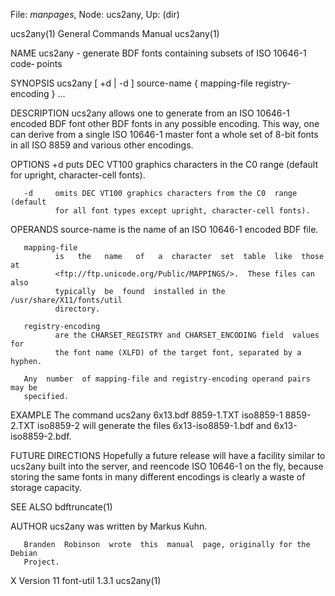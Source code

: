 File: *manpages*,  Node: ucs2any,  Up: (dir)

ucs2any(1)                  General Commands Manual                 ucs2any(1)



NAME
       ucs2any  -  generate  BDF fonts containing subsets of ISO 10646-1 code‐
       points

SYNOPSIS
       ucs2any [ +d | -d ] source-name { mapping-file registry-encoding } ...

DESCRIPTION
       ucs2any allows one to generate from an ISO  10646-1  encoded  BDF  font
       other  BDF  fonts  in  any possible encoding.  This way, one can derive
       from a single ISO 10646-1 master font a whole set of 8-bit fonts in all
       ISO 8859 and various other encodings.

OPTIONS
       +d     puts  DEC VT100 graphics characters in the C0 range (default for
              upright, character-cell fonts).

       -d     omits DEC VT100 graphics characters from the C0  range  (default
              for all font types except upright, character-cell fonts).

OPERANDS
       source-name
              is the name of an ISO 10646-1 encoded BDF file.

       mapping-file
              is   the   name   of   a  character  set  table  like  those  at
              <ftp://ftp.unicode.org/Public/MAPPINGS/>.  These files can  also
              typically  be  found  installed in the /usr/share/X11/fonts/util
              directory.

       registry-encoding
              are the CHARSET_REGISTRY and CHARSET_ENCODING field  values  for
              the font name (XLFD) of the target font, separated by a hyphen.

       Any  number  of mapping-file and registry-encoding operand pairs may be
       specified.

EXAMPLE
       The command
              ucs2any 6x13.bdf 8859-1.TXT iso8859-1 8859-2.TXT iso8859-2
       will generate the files 6x13-iso8859-1.bdf and 6x13-iso8859-2.bdf.

FUTURE DIRECTIONS
       Hopefully a future release will have  a  facility  similar  to  ucs2any
       built  into  the  server,  and reencode ISO 10646-1 on the fly, because
       storing the same fonts in many different encodings is clearly  a  waste
       of storage capacity.

SEE ALSO
       bdftruncate(1)

AUTHOR
       ucs2any was written by Markus Kuhn.

       Branden  Robinson  wrote  this  manual  page, originally for the Debian
       Project.



X Version 11                    font-util 1.3.1                     ucs2any(1)
